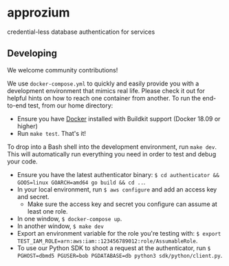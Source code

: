 # approzium
credential-less database authentication for services

## Developing

We welcome community contributions!

We use `docker-compose.yml` to quickly and easily provide you with a development environment that mimics real life. Please check it out for helpful hints on how to reach one container from another. To run the end-to-end test, from our home directory:
- Ensure you have [Docker](https://www.docker.com/) installed with Buildkit support (Docker 18.09 or higher)
- Run `make test`. That's it!

To drop into a Bash shell into the development environment, run `make dev`. This will automatically run everything you need in order to test and debug your code.
- Ensure you have the latest authenticator binary: `$ cd authenticator && GOOS=linux GOARCH=amd64 go build && cd ..`.
- In your local environment, run `$ aws configure` and add an access key and secret.
  - Make sure the access key and secret you configure can assume at least one role.
- In one window, `$ docker-compose up`.
- In another window, `$ make dev`
- Export an environment variable for the role you're testing with: `$ export TEST_IAM_ROLE=arn:aws:iam::123456789012:role/AssumableRole`.
- To use our Python SDK to shoot a request at the authenticator, run
  `$ PGHOST=dbmd5 PGUSER=bob PGDATABASE=db python3 sdk/python/client.py`.
